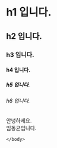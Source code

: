 <!DOCTYPE html>
<html>
    <head>
        <meta charset="utf-8">
        <title>HTML- 문법과 구조</title>
    </head>
    <body>
        <h1> h1 입니다.</h1>
        <h2> h2 입니다.</h2>
        <h3> h3 입니다.</h3>
        <h4> h4 입니다.</h4>
        <h5> h5 입니다.</h5>
        <h6> h6 입니다.</h6>
        <p> 안녕하세요.<br>
             임동균입니다.</p>
             
    </body>
</html>
